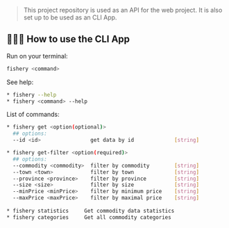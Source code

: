 > This project repository is used as an API for the web project. It is also set up to be used as an CLI App.

## 👩🏻‍💻 How to use the CLI App

Run on your terminal:
```bash
fishery <command>
```

See help:
```bash
* fishery --help
* fishery <command> --help
```

List of commands:
```bash
* fishery get <option(optional)>   
  ## options:
  --id <id>                get data by id             [string]

* fishery get-filter <option(required)>
  ## options:
  --commodity <commodity>  filter by commodity        [string]
  --town <town>            filter by town             [string]
  --province <province>    filter by province         [string]
  --size <size>            filter by size             [string]
  --minPrice <minPrice>    filter by minimum price    [string]
  --maxPrice <maxPrice>    filter by maximal price    [string]
  
* fishery statistics     Get commodity data statistics
* fishery categories     Get all commodity categories
```
